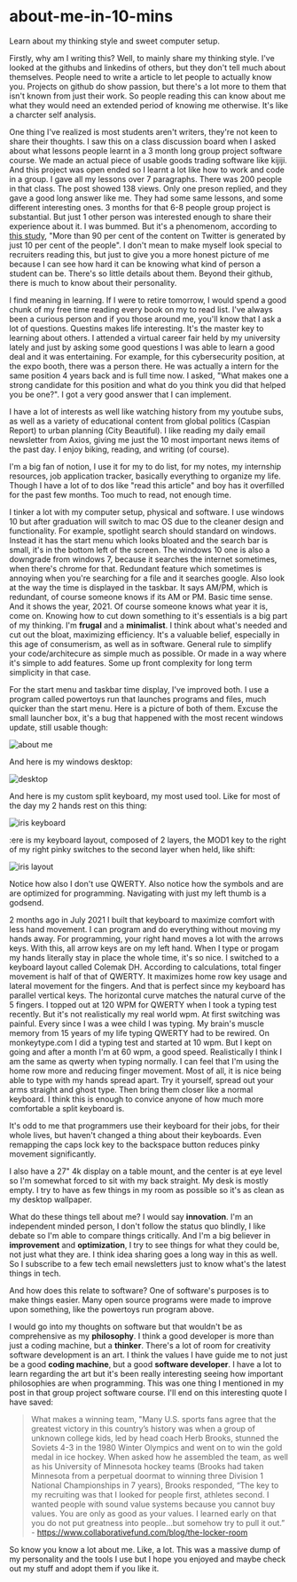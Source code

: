 # about-me-in-10-mins
Learn about my thinking style and sweet computer setup.

Firstly, why am I writing this? Well, to mainly share my thinking style. I've looked at the githubs and linkedins of others, but they don't tell much about themselves. People need to write a article to let people to actually know you. Projects on github do show passion, but there's a lot more to them that isn't known from just their work. So people reading this can know about me what they would need an extended period of knowing me otherwise. It's like a charcter self analysis. 

One thing I've realized is most students aren't writers, they're not keen to share their thoughts. I saw this on a class discussion board when I asked about what lessons people learnt in a 3 month long group project software course. We made an actual piece of usable goods trading software like kijiji. And this project was open ended so I learnt a lot like how to work and code in a group. I gave all my lessons over 7 paragraphs. There was 200 people in that class. The post showed 138 views. Only one preson replied, and they gave a good long answer like me. They had some same lessons, and some different interesting ones. 3 months for that 6-8 people group project is substantial. But just 1 other person was interested enough to share their experience about it. I was bummed. But it's a phenomenom, according to [this study](https://www.cbc.ca/news/science/10-of-twitter-users-generate-over-90-of-content-study-finds-1.791107), "More than 90 per cent of the content on Twitter is generated by just 10 per cent of the people". I don't mean to make myself look special to recruiters reading this, but just to give you a more honest picture of me because I can see how hard it can be knowing what kind of person a student can be. There's so little details about them. Beyond their github, there is much to know about their personality.

I find meaning in learning. If I were to retire tomorrow, I would spend a good chunk of my free time reading every book on my to read list. I've always been a curious person and if you those around me, you'll know that I ask a lot of questions. Questins makes life interesting. It's the master key to learning about others. I attended a virtual career fair held by my university lately and just by asking some good questions I was able to learn a good deal and it was entertaining. For example, for this cybersecurity position, at the expo booth, there was a person there. He was actually a intern for the same position 4 years back and is full time now. I asked, "What makes one a strong candidate for this position and what do you think you did that helped you be one?". I got a very good answer that I can implement. 

I have a lot of interests as well like watching history from my youtube subs, as well as a variety of educational content from global politics (Caspian Report) to urban planning (City Beautiful). I like reading my daily email newsletter from Axios, giving me just the 10 most important news items of the past day. I enjoy biking, reading, and writing (of course).

I'm a big fan of notion, I use it for my to do list, for my notes, my internship resources, job application tracker, basically everything to organize my life. Though I have a lot of to dos like "read this article" and boy has it overfilled for the past few months. Too much to read, not enough time.

I tinker a lot with my computer setup, physical and software. I use windows 10 but after graduation will switch to mac OS due to the cleaner design and functionality. For example, spotlight search should standard on windows. Instead it has the start menu which looks bloated and the search bar is small, it's in the bottom left of the screen. The windows 10 one is also a downgrade from windows 7, because it searches the internet sometimes, when there's chrome for that. Redundant feature which sometimes is annoying when you're searching for a file and it searches google. Also look at the way the time is displayed in the taskbar. It says AM/PM, which is redundant, of course someone knows if its AM or PM. Basic time sense. And it shows the year, 2021. Of course someone knows what year it is, come on. Knowing how to cut down something to it's essentials is a big part of my thinking. I'm __frugal__ and a __minimalist__. I think about what's needed and cut out the bloat, maximizing efficiency. It's a valuable belief, especially in this age of consumerism, as well as in software. General rule to simplify your code/architecure as simple much as possible. Or made in a way where it's simple to add features. Some up front complexity for long term simplicity in that case. 

For the start menu and taskbar time display, I've improved both. I use a program called powertoys run that launches programs and files, much quicker than the start menu. Here is a picture of both of them. Excuse the small launcher box, it's a bug that happened with the most recent windows update, still usable though:

![about me](https://user-images.githubusercontent.com/67878058/134280881-986fef91-d7f0-4767-b792-a7911225a101.JPG)

And here is my windows desktop:

![desktop](https://user-images.githubusercontent.com/67878058/134280955-1a517de5-ccb4-4f8a-8801-1419fb0bb096.JPG)

And here is my custom split keyboard, my most used tool. Like for most of the day my 2 hands rest on this thing:

![iris keyboard](https://user-images.githubusercontent.com/67878058/134283851-9a972128-a0be-46ce-b811-38752611d7e5.jpg)

:ere is my keyboard layout, composed of 2 layers, the MOD1 key to the right of my right pinky switches to the second layer when held, like shift:

![iris layout](https://user-images.githubusercontent.com/67878058/134281550-5646a149-4423-410c-ae1a-52b61e58b5e0.png)

Notice how also I don't use QWERTY. Also notice how the symbols and are are optimized for programming. Navigating with just my left thumb is a godsend.

2 months ago in July 2021 I built that keyboard to maximize comfort with less hand movement. I can program and do everything without moving my hands away. For programming, your right hand moves a lot with the arrows keys. With this, all arrow keys are on my left hand. When I type or progam my hands literally stay in place the whole time, it's so nice. I switched to a keyboard layout called Colemak DH. According to calculations, total finger movement is half of that of QWERTY. It maximizes home row key usage and lateral movement for the fingers. And that is perfect since my keyboard has parallel vertical keys. The horizontal curve matches the natural curve of the 5 fingers. I topped out at 120 WPM for QWERTY when I took a typing test recently. But it's not realistically my real world wpm. At first switching was painful. Every since I was a wee child I was typing. My brain's muscle memory from 15 years of my life typing QWERTY had to be rewired. On monkeytype.com I did a typing test and started at 10 wpm. But I kept on going and after a month I'm at 60 wpm, a good speed. Realistically I think I am the same as qwerty when typing normally. I can feel that I'm using the home row more and reducing finger movement. Most of all, it is nice being able to type with my hands spread apart. Try it yourself, spread out your arms straight and ghost type. Then bring them closer like a normal keyboard. I think this is enough to convice anyone of how much more comfortable a split keyboard is.

It's odd to me that programmers use their keyboard for their jobs, for their whole lives, but haven't changed a thing about their keyboards. Even remapping the caps lock key to the backspace button reduces pinky movement significantly.   

I also have a 27" 4k display on a table mount, and the center is at eye level so I'm somewhat forced to sit with my back straight. My desk is mostly empty. I try to have as few things in my room as possible so it's as clean as my desktop wallpaper. 

What do these things tell about me? I would say __innovation__. I'm an independent minded person, I don't follow the status quo blindly, I like debate so I'm able to compare things critically. And I'm a big believer in __improvement__ and __optimization__, I try to see things for what they could be, not just what they are. I think idea sharing goes a long way in this as well. So I subscribe to a few tech email newsletters just to know what's the latest things in tech. 

And how does this relate to software? One of software's purposes is to make things easier. Many open source programs were made to improve upon something, like the powertoys run program above. 

I would go into my thoughts on software but that wouldn't be as comprehensive as my __philosophy__. I think a good developer is more than just a coding machine, but a __thinker__. There's a lot of room for creativity software development is an art. I think the values I have guide me to not just be a good __coding machine__, but a good __software developer__. I have a lot to learn regarding the art but it's been really interesting seeing how important philosophies are when programming. This was one thing I mentioned in my post in that group project software course. I'll end on this interesting quote I have saved:

>What makes a winning team, "Many U.S. sports fans agree that the greatest victory in this country’s history was when a group of unknown college kids, 
>led by head coach Herb Brooks, stunned the Soviets 4-3 in the 1980 Winter Olympics and went on to win the gold medal in ice hockey.
>When asked how he assembled the team, as well as his University of Minnesota hockey teams (Brooks had taken Minnesota from a perpetual doormat to 
>winning three Division 1 National Championships in 7 years), Brooks responded, “The key to my recruiting was that I looked for people first, athletes second. 
>I wanted people with sound value systems because you cannot buy values. You are only as good as your values. I learned early on that 
>you do not put greatness into people…but somehow try to pull it out.” - https://www.collaborativefund.com/blog/the-locker-room

So know you know a lot about me. Like, a lot. This was a massive dump of my personality and the tools I use but I hope you enjoyed and maybe check out my stuff and adopt them if you like it.


